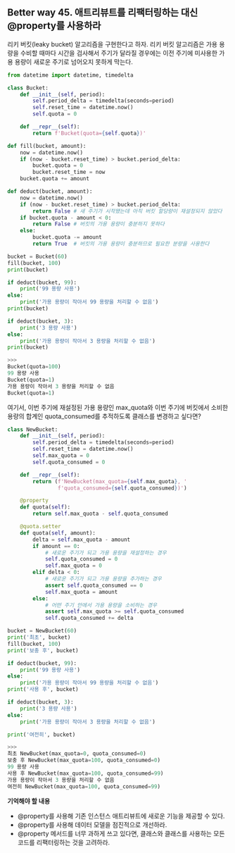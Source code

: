 ## Better way 45. 애트리뷰트를 리팩터링하는 대신 @property를 사용하라

리키 버킷(leaky bucket) 알고리즘을 구현한다고 하자. 리키 버킷 알고리즘은 가용 용량을 수비할 때마다 시간을 검사해서 주기가 달라질 경우에는 이전 주기에 미사용한 가용 용량이 새로운 주기로 넘어오지 못하게 막는다.

 

```python
from datetime import datetime, timedelta

class Bucket:
    def __init__(self, period):
        self.period_delta = timedelta(seconds=period)
        self.reset_time = datetime.now()
        self.quota = 0

    def __repr__(self):
        return f'Bucket(quota={self.quota})'

def fill(bucket, amount):
    now = datetime.now()
    if (now - bucket.reset_time) > bucket.period_delta:
        bucket.quota = 0
        bucket.reset_time = now
    bucket.quota += amount

def deduct(bucket, amount):
    now = datetime.now()
    if (now - bucket.reset_time) > bucket.period_delta:
        return False # 새 주기가 시작됐는데 아직 버킷 할당량이 재설정되지 않았다
    if bucket.quota - amount < 0:
        return False # 버킷의 가용 용량이 충분하지 못하다
    else:
        bucket.quota -= amount
        return True  # 버킷의 가용 용량이 충분하므로 필요한 분량을 사용한다

bucket = Bucket(60)
fill(bucket, 100)
print(bucket)

if deduct(bucket, 99):
    print('99 용량 사용')
else:
    print('가용 용량이 작아서 99 용량을 처리할 수 없음')
print(bucket)

if deduct(bucket, 3):
    print('3 용량 사용')
else:
    print('가용 용량이 작아서 3 용량을 처리할 수 없음')
print(bucket)

>>>
Bucket(quota=100)
99 용량 사용
Bucket(quota=1)
가용 용량이 작아서 3 용량을 처리할 수 없음
Bucket(quota=1)
```

여기서, 이번 주기에 재설정된 가용 용량인 max_quota와 이번 주기에 버킷에서 소비한 용량의 합계인 quota_consumed를 추적하도록 클래스를 변경하고 싶다면?

```python
class NewBucket:
    def __init__(self, period):
        self.period_delta = timedelta(seconds=period)
        self.reset_time = datetime.now()
        self.max_quota = 0
        self.quota_consumed = 0

    def __repr__(self):
        return (f'NewBucket(max_quota={self.max_quota}, '
                f'quota_consumed={self.quota_consumed})')

    @property
    def quota(self):
        return self.max_quota - self.quota_consumed

    @quota.setter
    def quota(self, amount):
        delta = self.max_quota - amount
        if amount == 0:
            # 새로운 주기가 되고 가용 용량을 재설정하는 경우
            self.quota_consumed = 0
            self.max_quota = 0
        elif delta < 0:
            # 새로운 주기가 되고 가용 용량을 추가하는 경우
            assert self.quota_consumed == 0
            self.max_quota = amount
        else:
            # 어떤 주기 안에서 가용 용량을 소비하는 경우
            assert self.max_quota >= self.quota_consumed
            self.quota_consumed += delta

bucket = NewBucket(60)
print('최초', bucket)
fill(bucket, 100)
print('보충 후', bucket)

if deduct(bucket, 99):
    print('99 용량 사용')
else:
    print('가용 용량이 작아서 99 용량을 처리할 수 없음')
print('사용 후', bucket)

if deduct(bucket, 3):
    print('3 용량 사용')
else:
    print('가용 용량이 작아서 3 용량을 처리할 수 없음')

print('여전히', bucket)

>>>
최초 NewBucket(max_quota=0, quota_consumed=0)
보충 후 NewBucket(max_quota=100, quota_consumed=0)
99 용량 사용
사용 후 NewBucket(max_quota=100, quota_consumed=99)
가용 용량이 작아서 3 용량을 처리할 수 없음
여전히 NewBucket(max_quota=100, quota_consumed=99)
```

**기억해야 할 내용**
- @property를 사용해 기존 인스턴스 애트리뷰트에 새로운 기능을 제공할 수 있다.
- @property를 사용해 데이터 모델을 점진적으로 개선하라.
- @property 메서드를 너무 과하게 쓰고 있다면, 클래스와 클래스를 사용하는 모든 코드를 리팩터링하는 것을 고려하라.